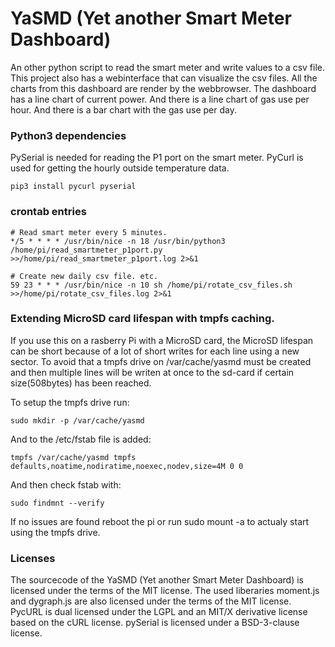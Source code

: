 # YaSMD (Yet another Smart Meter Dashboard)
An other python script to read the smart meter and write
 values to a csv file. This project also has a webinterface that can visualize the csv files.
 All the charts from this dashboard are render by the webbrowser.
 The dashboard has a line chart of current power.
 And there is a line chart of gas use per hour.
 And there is a bar chart with the gas use per day.

### Python3 dependencies
PySerial is needed for reading the P1 port on the smart meter.
PyCurl is used for getting the hourly outside temperature data.
```shell
pip3 install pycurl pyserial
```

### crontab entries
```shell
# Read smart meter every 5 minutes.
*/5 * * * * /usr/bin/nice -n 18 /usr/bin/python3 /home/pi/read_smartmeter_p1port.py >>/home/pi/read_smartmeter_p1port.log 2>&1

# Create new daily csv file. etc.
59 23 * * * /usr/bin/nice -n 10 sh /home/pi/rotate_csv_files.sh >>/home/pi/rotate_csv_files.log 2>&1
```

### Extending MicroSD card lifespan with tmpfs caching.
If you use this on a rasberry Pi with a MicroSD card, 
the MicroSD lifespan can be short because of a lot of short writes for each line 
using a new sector. To avoid that a tmpfs drive on /var/cache/yasmd must be created
 and then multiple lines will be writen at once to the sd-card if certain size(508bytes) has been reached.

To setup the tmpfs drive run:
```shell
sudo mkdir -p /var/cache/yasmd
```
And to the /etc/fstab file is added:
```shell
tmpfs /var/cache/yasmd tmpfs defaults,noatime,nodiratime,noexec,nodev,size=4M 0 0
```

And then check fstab with:
```shell
sudo findmnt --verify
```
If no issues are found reboot the pi or run sudo mount -a to actualy start using the tmpfs drive.


### Licenses
The sourcecode of the YaSMD (Yet another Smart Meter Dashboard) is licensed under the terms of the MIT license.
The used liberaries moment.js and dygraph.js are also licensed under the terms of the MIT license.
PycURL is dual licensed under the LGPL and an MIT/X derivative license based on the cURL license.
pySerial is licensed under a BSD-3-clause license.
